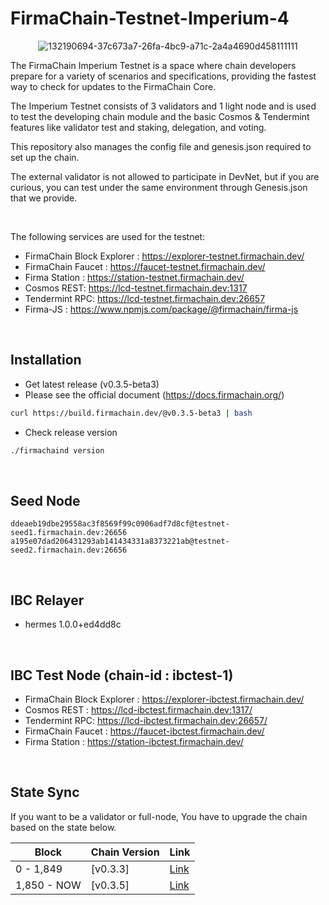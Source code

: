 # FirmaChain-Testnet-Imperium-4


<center>

![132190694-37c673a7-26fa-4bc9-a71c-2a4a4690d458111111](https://user-images.githubusercontent.com/5277080/132265516-b6373d15-133c-41f3-a093-a93c34155c13.png) 



</center>

The FirmaChain Imperium Testnet is a space where chain developers prepare for a variety of scenarios and specifications, providing the fastest way to check for updates to the FirmaChain Core.

The Imperium Testnet consists of 3 validators and 1 light node and is used to test the developing chain module and the basic Cosmos & Tendermint features like validator test and staking, delegation, and voting.

This repository also manages the config file and genesis.json required to set up the chain.

The external validator is not allowed to participate in DevNet, but if you are curious, you can test under the same environment through Genesis.json that we provide.

<br>

The following services are used for the testnet:
 - FirmaChain Block Explorer : https://explorer-testnet.firmachain.dev/
 - FirmaChain Faucet : https://faucet-testnet.firmachain.dev/
 - Firma Station : https://station-testnet.firmachain.dev/
 - Cosmos REST: https://lcd-testnet.firmachain.dev:1317
 - Tendermint RPC: https://lcd-testnet.firmachain.dev:26657
 - Firma-JS : https://www.npmjs.com/package/@firmachain/firma-js

<br>

## Installation
 * Get latest release (v0.3.5-beta3)
 * Please see the official document (https://docs.firmachain.org/)
```sh
curl https://build.firmachain.dev/@v0.3.5-beta3 | bash
```

* Check release version
```sh
./firmachaind version
```

<br>

## Seed Node

```
ddeaeb19dbe29558ac3f8569f99c0906adf7d8cf@testnet-seed1.firmachain.dev:26656
a195e07dad206431293ab141434331a8373221ab@testnet-seed2.firmachain.dev:26656
```
<br>

## IBC Relayer 
- hermes 1.0.0+ed4dd8c

<br>

## IBC Test Node (chain-id : ibctest-1)
- FirmaChain Block Explorer : https://explorer-ibctest.firmachain.dev/
- Cosmos REST : https://lcd-ibctest.firmachain.dev:1317/
- Tendermint RPC: https://lcd-ibctest.firmachain.dev:26657/
- FirmaChain Faucet : https://faucet-ibctest.firmachain.dev/
- Firma Station : https://station-ibctest.firmachain.dev/

<br>

## State Sync
If you want to be a validator or full-node, You have to upgrade the chain based on the state below.

|Block | Chain Version|Link|
|--------|-----------|-----------|
|0 - 1,849|[v0.3.3]|[Link](https://github.com/firmachain/firmachain/releases/tag/v0.3.3)|
|1,850 - NOW|[v0.3.5]|[Link](https://github.com/FirmaChain/firmachain/releases/tag/v0.3.5-beta3)|
